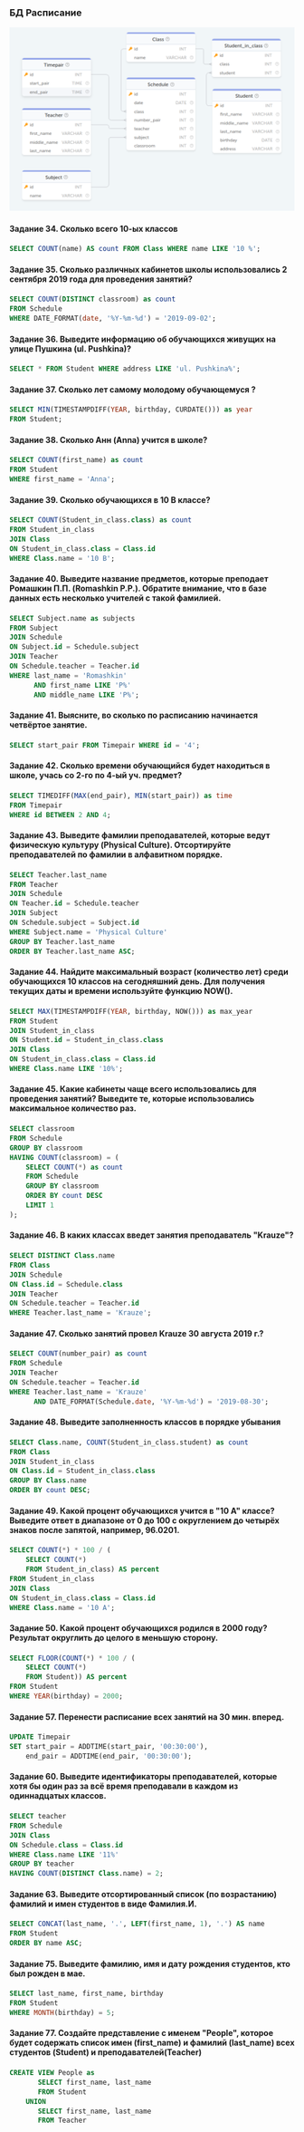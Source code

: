 ### БД Расписание
<p align='center'>
    <img src='../sql_academy/images/BD_schedule.png' />
</p>

#### Задание 34. Сколько всего 10-ых классов
```sql
SELECT COUNT(name) AS count FROM Class WHERE name LIKE '10 %';
```

#### Задание 35. Сколько различных кабинетов школы использовались 2 сентября 2019 года для проведения занятий?
```sql
SELECT COUNT(DISTINCT classroom) as count 
FROM Schedule 
WHERE DATE_FORMAT(date, '%Y-%m-%d') = '2019-09-02';
```

#### Задание 36. Выведите информацию об обучающихся живущих на улице Пушкина (ul. Pushkina)?
```sql
SELECT * FROM Student WHERE address LIKE 'ul. Pushkina%';
```

#### Задание 37. Сколько лет самому молодому обучающемуся ?
```sql
SELECT MIN(TIMESTAMPDIFF(YEAR, birthday, CURDATE())) as year 
FROM Student;
```

#### Задание 38. Сколько Анн (Anna) учится в школе?
```sql
SELECT COUNT(first_name) as count 
FROM Student 
WHERE first_name = 'Anna';
```

#### Задание 39. Сколько обучающихся в 10 B классе?
```sql
SELECT COUNT(Student_in_class.class) as count 
FROM Student_in_class 
JOIN Class 
ON Student_in_class.class = Class.id 
WHERE Class.name = '10 B';
```

#### Задание 40. Выведите название предметов, которые преподает Ромашкин П.П. (Romashkin P.P.). Обратите внимание, что в базе данных есть несколько учителей с такой фамилией.
```sql
SELECT Subject.name as subjects 
FROM Subject 
JOIN Schedule 
ON Subject.id = Schedule.subject 
JOIN Teacher 
ON Schedule.teacher = Teacher.id 
WHERE last_name = 'Romashkin' 
      AND first_name LIKE 'P%' 
      AND middle_name LIKE 'P%';
```

#### Задание 41. Выясните, во сколько по расписанию начинается четвёртое занятие.
```sql
SELECT start_pair FROM Timepair WHERE id = '4';
```

#### Задание 42. Сколько времени обучающийся будет находиться в школе, учась со 2-го по 4-ый уч. предмет?
```sql
SELECT TIMEDIFF(MAX(end_pair), MIN(start_pair)) as time 
FROM Timepair 
WHERE id BETWEEN 2 AND 4;
```

#### Задание 43. Выведите фамилии преподавателей, которые ведут физическую культуру (Physical Culture). Отсортируйте преподавателей по фамилии в алфавитном порядке.
```sql
SELECT Teacher.last_name 
FROM Teacher 
JOIN Schedule 
ON Teacher.id = Schedule.teacher 
JOIN Subject 
ON Schedule.subject = Subject.id 
WHERE Subject.name = 'Physical Culture' 
GROUP BY Teacher.last_name 
ORDER BY Teacher.last_name ASC;
```

#### Задание 44. Найдите максимальный возраст (количество лет) среди обучающихся 10 классов на сегодняшний день. Для получения текущих даты и времени используйте функцию NOW().
```sql
SELECT MAX(TIMESTAMPDIFF(YEAR, birthday, NOW())) as max_year 
FROM Student 
JOIN Student_in_class 
ON Student.id = Student_in_class.class 
JOIN Class 
ON Student_in_class.class = Class.id 
WHERE Class.name LIKE '10%';
```

#### Задание 45. Какие кабинеты чаще всего использовались для проведения занятий? Выведите те, которые использовались максимальное количество раз.
```sql
SELECT classroom 
FROM Schedule 
GROUP BY classroom 
HAVING COUNT(classroom) = (
    SELECT COUNT(*) as count 
    FROM Schedule 
    GROUP BY classroom 
    ORDER BY count DESC 
    LIMIT 1
);
```

#### Задание 46. В каких классах введет занятия преподаватель "Krauze"?
```sql
SELECT DISTINCT Class.name 
FROM Class 
JOIN Schedule 
ON Class.id = Schedule.class 
JOIN Teacher 
ON Schedule.teacher = Teacher.id 
WHERE Teacher.last_name = 'Krauze';
```

#### Задание 47. Сколько занятий провел Krauze 30 августа 2019 г.?
```sql
SELECT COUNT(number_pair) as count 
FROM Schedule 
JOIN Teacher 
ON Schedule.teacher = Teacher.id 
WHERE Teacher.last_name = 'Krauze' 
      AND DATE_FORMAT(Schedule.date, '%Y-%m-%d') = '2019-08-30';
```

#### Задание 48. Выведите заполненность классов в порядке убывания
```sql
SELECT Class.name, COUNT(Student_in_class.student) as count 
FROM Class 
JOIN Student_in_class 
ON Class.id = Student_in_class.class 
GROUP BY Class.name 
ORDER BY count DESC;
```

#### Задание 49. Какой процент обучающихся учится в "10 A" классе? Выведите ответ в диапазоне от 0 до 100 с округлением до четырёх знаков после запятой, например, 96.0201.
```sql
SELECT COUNT(*) * 100 / (
    SELECT COUNT(*) 
    FROM Student_in_class) AS percent 
FROM Student_in_class 
JOIN Class 
ON Student_in_class.class = Class.id 
WHERE Class.name = '10 A';
```

#### Задание 50. Какой процент обучающихся родился в 2000 году? Результат округлить до целого в меньшую сторону.
```sql
SELECT FLOOR(COUNT(*) * 100 / (
    SELECT COUNT(*) 
    FROM Student)) AS percent
FROM Student 
WHERE YEAR(birthday) = 2000;
```

#### Задание 57. Перенести расписание всех занятий на 30 мин. вперед.
```sql
UPDATE Timepair 
SET start_pair = ADDTIME(start_pair, '00:30:00'), 
    end_pair = ADDTIME(end_pair, '00:30:00');
```

#### Задание 60. Выведите идентификаторы преподавателей, которые хотя бы один раз за всё время преподавали в каждом из одиннадцатых классов.
```sql
SELECT teacher 
FROM Schedule 
JOIN Class 
ON Schedule.class = Class.id 
WHERE Class.name LIKE '11%'  
GROUP BY teacher 
HAVING COUNT(DISTINCT Class.name) = 2;
```

#### Задание 63. Выведите отсортированный список (по возрастанию) фамилий и имен студентов в виде Фамилия.И.
```sql
SELECT CONCAT(last_name, '.', LEFT(first_name, 1), '.') AS name 
FROM Student 
ORDER BY name ASC;
```

#### Задание 75. Выведите фамилию, имя и дату рождения студентов, кто был рожден в мае.
```sql
SELECT last_name, first_name, birthday 
FROM Student 
WHERE MONTH(birthday) = 5;
```

#### Задание 77. Создайте представление с именем "People", которое будет содержать список имен (first_name) и фамилий (last_name) всех студентов (Student) и преподавателей(Teacher)
```sql
CREATE VIEW People as 
       SELECT first_name, last_name 
       FROM Student 
    UNION 
       SELECT first_name, last_name 
       FROM Teacher
```
